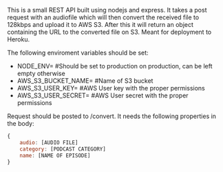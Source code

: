 This is a small REST API built using nodejs and express. It takes a post request with an audiofile which will then convert the received file to 128kbps and upload it to AWS S3. After this it will return an object containing the URL to the converted file on S3. Meant for deployment to Heroku.

The following enviroment variables should be set:

- NODE_ENV=  #Should be set to production on production, can be left empty otherwise
- AWS_S3_BUCKET_NAME=  #Name of S3 bucket
- AWS_S3_USER_KEY=  #AWS User key with the proper permissions
- AWS_S3_USER_SECRET=  #AWS User secret with the proper permissions

Request should be posted to /convert. It needs the following properties in the body:
```javascript
{
    audio: [AUDIO FILE]
    category: [PODCAST CATEGORY]
    name: [NAME OF EPISODE]
}
```

